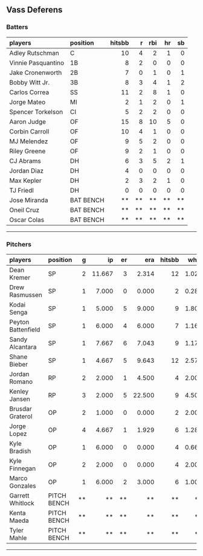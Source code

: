 ## Vass Deferens

### Batters

 
|players            |position  | hitsbb|  r| rbi| hr| sb| 
|:------------------|:---------|------:|--:|---:|--:|--:| 
|Adley Rutschman    |C         |     10|  4|   2|  1|  0| 
|Vinnie Pasquantino |1B        |      8|  2|   0|  0|  0| 
|Jake Cronenworth   |2B        |      7|  0|   1|  0|  1| 
|Bobby Witt Jr.     |3B        |      8|  3|   4|  1|  2| 
|Carlos Correa      |SS        |     11|  2|   8|  1|  0| 
|Jorge Mateo        |MI        |      2|  1|   2|  0|  1| 
|Spencer Torkelson  |CI        |      5|  2|   2|  0|  0| 
|Aaron Judge        |OF        |     15|  8|  10|  5|  0| 
|Corbin Carroll     |OF        |     10|  4|   1|  0|  0| 
|MJ Melendez        |OF        |      9|  5|   2|  0|  0| 
|Riley Greene       |OF        |      9|  2|   1|  0|  0| 
|CJ Abrams          |DH        |      6|  3|   5|  2|  1| 
|Jordan Diaz        |DH        |      4|  0|   0|  0|  0| 
|Max Kepler         |DH        |      2|  3|   2|  1|  0| 
|TJ Friedl          |DH        |      0|  0|   0|  0|  0| 
|Jose Miranda       |BAT BENCH |     **| **|  **| **| **| 
|Oneil Cruz         |BAT BENCH |     **| **|  **| **| **| 
|Oscar Colas        |BAT BENCH |     **| **|  **| **| **| 


* * *

### Pitchers

 
|players            |position    |  g|     ip| er|    era| hitsbb|  whip| so|  w| sv| 
|:------------------|:-----------|--:|------:|--:|------:|------:|-----:|--:|--:|--:| 
|Dean Kremer        |SP          |  2| 11.667|  3|  2.314|     12| 1.029|  8|  2|  0| 
|Drew Rasmussen     |SP          |  1|  7.000|  0|  0.000|      2| 0.286|  7|  1|  0| 
|Kodai Senga        |SP          |  1|  5.000|  5|  9.000|      9| 1.800|  7|  0|  0| 
|Peyton Battenfield |SP          |  1|  6.000|  4|  6.000|      7| 1.167|  4|  0|  0| 
|Sandy Alcantara    |SP          |  1|  7.667|  6|  7.043|      9| 1.174|  9|  0|  0| 
|Shane Bieber       |SP          |  1|  4.667|  5|  9.643|     12| 2.571|  4|  0|  0| 
|Jordan Romano      |RP          |  2|  2.000|  1|  4.500|      4| 2.000|  3|  0|  1| 
|Kenley Jansen      |RP          |  3|  2.000|  5| 22.500|      9| 4.500|  1|  0|  1| 
|Brusdar Graterol   |OP          |  2|  1.000|  0|  0.000|      2| 2.000|  0|  0|  0| 
|Jorge Lopez        |OP          |  4|  4.667|  1|  1.929|      6| 1.286|  6|  0|  1| 
|Kyle Bradish       |OP          |  1|  6.000|  0|  0.000|      4| 0.667|  6|  0|  0| 
|Kyle Finnegan      |OP          |  2|  2.000|  0|  0.000|      4| 2.000|  2|  0|  1| 
|Marco Gonzales     |OP          |  1|  6.000|  2|  3.000|      6| 1.000|  2|  1|  0| 
|Garrett Whitlock   |PITCH BENCH | **|     **| **|     **|     **|    **| **| **| **| 
|Kenta Maeda        |PITCH BENCH | **|     **| **|     **|     **|    **| **| **| **| 
|Tyler Mahle        |PITCH BENCH | **|     **| **|     **|     **|    **| **| **| **| 


* * *


